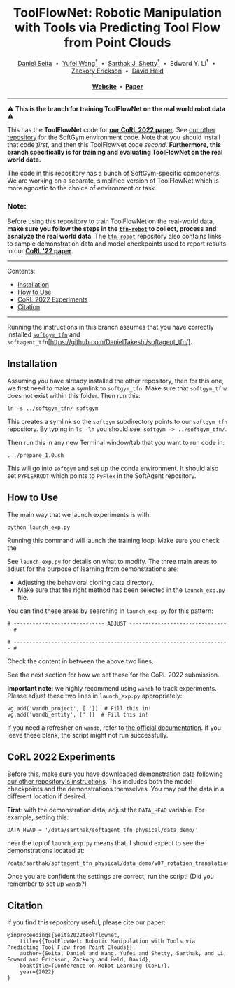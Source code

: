 <h1 align="center">
  ToolFlowNet: Robotic Manipulation with Tools via Predicting Tool Flow from Point Clouds</h1>

<div align="center">
  <a href="http://www.cs.cmu.edu/~dseita/">Daniel Seita</a> &nbsp;•&nbsp;
  <a href="https://yufeiwang63.github.io/">Yufei Wang<sup>†</sup></a> &nbsp;•&nbsp;
  <a href="https://sarthakjshetty.github.io/">Sarthak J. Shetty<sup>†</sup></a> &nbsp;•&nbsp;
  Edward Y. Li<sup>†</sup> &nbsp;•&nbsp;
  <a href="https://zackory.com/">Zackory Erickson</a> &nbsp;•&nbsp;
  <a href="https://davheld.github.io/">David Held</a>
</div>

<h4 align="center">
  <a href="https://sites.google.com/view/point-cloud-policy/home"><b>Website</b></a> &nbsp;•&nbsp;
  <a href="https://arxiv.org/abs/2211.09006"><b>Paper</b></a>
</h4>

<hr>

:warning: **This is the branch for training ToolFlowNet on the real world robot data** :warning:

This has the **ToolFlowNet** code for
<a href="https://arxiv.org/abs/2211.09006"><b>our CoRL 2022 paper</b></a>.
See <a href="https://github.com/DanielTakeshi/softgym_tfn">our other repository</a>
for the SoftGym environment code. Note that you should install that code *first*,
and then this ToolFlowNet code *second*. **Furthermore, this branch specifically is for training and evaluating ToolFlowNet on the real world data.**

The code in this repository has a bunch of SoftGym-specific components. We are
working on a separate, simplified version of ToolFlowNet which is more agnostic
to the choice of environment or task.

### **Note**:

Before using this repository to train ToolFlowNet on the real-world data, **make sure you follow the steps in the [`tfn-robot`](https://github.com/SarthakJShetty/tfn-robot) to collect, process and asnalyze the real world data**. The [`tfn-robot`](https://github.com/SarthakJShetty/tfn-robot) repository also contains links to sample demonstration data and model checkpoints used to report results in our [**CoRL '22 paper**](https://tinyurl.com/toolflownet).

<hr>

Contents:

- [Installation](#installation)
- [How to Use](#how-to-use)
- [CoRL 2022 Experiments](#corl-2022-experiments)
- [Citation](#citation)

<hr>

Running the instructions in this branch assumes that you have correctly installed [`softgym_tfn`](https://github.com/DanielTakeshi/softgym_tfn) and `softagent_tfn`[https://github.com/DanielTakeshi/softagent_tfn/].

## Installation

Assuming you have already installed the other repository, then for this one, we
first need to make a symlink to `softgym_tfn`. Make sure that `softgym_tfn/`
does not exist within this folder. Then run this:

```
ln -s ../softgym_tfn/ softgym
```

This creates a symlink so the `softgym` subdirectory points to our `softgym_tfn`
repository. By typing in `ls -lh` you should see: `softgym -> ../softgym_tfn/`.

Then run this in any new Terminal window/tab that you want to run code in:

```
. ./prepare_1.0.sh
```

This will go into `softgym` and set up the conda environment. It should also set
`PYFLEXROOT` which points to `PyFlex` in the SoftAgent repository.

## How to Use

The main way that we launch experiments is with:

```
python launch_exp.py
```

Running this command will launch the training loop. Make sure you check the 

See `launch_exp.py` for details on what to modify. The three main areas to
adjust for the purpose of learning from demonstrations are:

- Adjusting the behavioral cloning data directory.
- Make sure that the right method has been selected in the `launch_exp.py` file. 

You can find these areas by searching in `launch_exp.py` for this pattern:

```
# ----------------------------- ADJUST -------------------------------- #

# --------------------------------------------------------------------- #
```

Check the content in between the above two lines.

See the next section for how we set these for the CoRL 2022 submission.

**Important note**: we highly recommend using `wandb` to track experiments.
Please adjust these two lines in `launch_exp.py` appropriately:

```
vg.add('wandb_project', [''])  # Fill this in!
vg.add('wandb_entity', [''])  # Fill this in!
```

If you need a refresher on `wandb`, refer to [the official documentation][2]. If
you leave these blank, the script might not run successfully.

## CoRL 2022 Experiments

Before this, make sure you have downloaded demonstration data [following our
other repository's instructions][1]. This includes both the model checkpoints and the
demonstrations themselves. You may put the data in a different location if
desired.

**First**: with the demonstration data, adjust the `DATA_HEAD` variable. For
example, setting this:

```
DATA_HEAD = '/data/sarthak/softagent_tfn_physical/data_demo/'
```

near the top of `launch_exp.py` means that, I should expect to see the demonstrations located at:

```
/data/sarthak/softagent_tfn_physical/data_demo/v07_rotation_translation_variably_composed
```

Once you are confident the settings are correct, run the script! (Did you
remember to set up `wandb`?)

## Citation

If you find this repository useful, please cite our paper:

```
@inproceedings{Seita2022toolflownet,
    title={{ToolFlowNet: Robotic Manipulation with Tools via Predicting Tool Flow from Point Clouds}},
    author={Seita, Daniel and Wang, Yufei and Shetty, Sarthak, and Li, Edward and Erickson, Zackory and Held, David},
    booktitle={Conference on Robot Learning (CoRL)},
    year={2022}
}
```

[1]:https://github.com/SarthakJShetty/tfn-robot
[2]:https://docs.wandb.ai/
